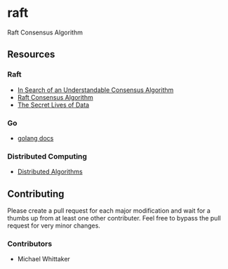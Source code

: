 # raft #
Raft Consensus Algorithm

## Resources ##

### Raft ###
- [In Search of an Understandable Consensus Algorithm](https://ramcloud.stanford.edu/wiki/download/attachments/11370504/raft.pdf)
- [Raft Consensus Algorithm](http://raftconsensus.github.io/)
- [The Secret Lives of Data](http://thesecretlivesofdata.com/raft/)

### Go ###
- [golang docs](http://golang.org/doc/)

### Distributed Computing ###
- [Distributed Algorithms](http://ocw.mit.edu/courses/electrical-engineering-and-computer-science/6-852j-distributed-algorithms-fall-2009/index.htm)

## Contributing ##
Please create a pull request for each major modification and wait for a thumbs
up from at least one other contributer. Feel free to bypass the pull request
for very minor changes.

### Contributors ###
- Michael Whittaker
